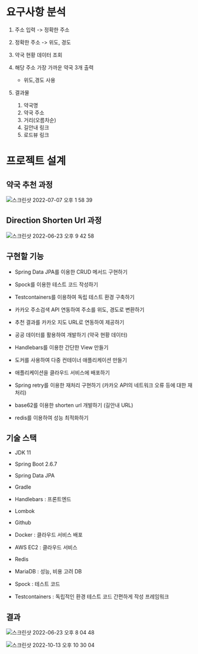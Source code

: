 # 요구사항 분석

1. 주소 입력 -> 정확한 주소

2. 정확한 주소 -> 위도, 경도 
3. 약국 현황 데이터 조회
4. 해당 주소 가장 가까운 약국 3개 출력
   * 위도,경도 사용
5. 결과물
   1. 약국명
   2. 약국 주소
   3. 거리(오름차순)
   4. 길안내 링크
   5. 로드뷰 링크




# 프로젝트 설계

## 약국 추천 과정

![스크린샷 2022-07-07 오후 1 58 39](https://user-images.githubusercontent.com/26623547/177694773-b53d1251-652f-41e6-8f19-c32b931d4b5b.png)



## Direction Shorten Url 과정

![스크린샷 2022-06-23 오후 9 42 58](https://user-images.githubusercontent.com/26623547/175301168-ee35793c-18ff-4a4a-8610-7a9455e9fef7.png)

## 구현할 기능

- Spring Data JPA를 이용한 CRUD 메서드 구현하기

- Spock를 이용한 테스트 코드 작성하기

- Testcontainers를 이용하여 독립 테스트 환경 구축하기

- 카카오 주소검색 API 연동하여 주소를 위도, 경도로 변환하기

- 추천 결과를 카카오 지도 URL로 연동하여 제공하기

- 공공 데이터를 활용하여 개발하기 (약국 현황 데이터)

- Handlebars를 이용한 간단한 View 만들기

- 도커를 사용하여 다중 컨테이너 애플리케이션 만들기

- 애플리케이션을 클라우드 서비스에 배포하기

- Spring retry를 이용한 재처리 구현하기 (카카오 API의 네트워크 오류 등에 대한 재처리)

- base62를 이용한 shorten url 개발하기 (길안내 URL)

- redis를 이용하여 성능 최적화하기




## 기술 스택

- JDK 11

- Spring Boot 2.6.7

- Spring Data JPA

- Gradle

- Handlebars : 프론트엔드

- Lombok

- Github

- Docker : 클라우드 서비스 배포

- AWS EC2 : 클라우드 서비스

- Redis

- MariaDB : 성능, 비용 고려 DB

- Spock : 테스트 코드

- Testcontainers : 독립적인 환경 테스트 코드 간편하게 작성 프레임워크

  

## 결과

![스크린샷 2022-06-23 오후 8 04 48](https://user-images.githubusercontent.com/26623547/175286356-deefcf5d-f94e-49c3-b0f0-4f2c2e3ed50a.png)

![스크린샷 2022-10-13 오후 10 30 04](https://user-images.githubusercontent.com/26623547/195610945-7bf03544-e8aa-44b9-ad54-090948c8d1ea.png)

